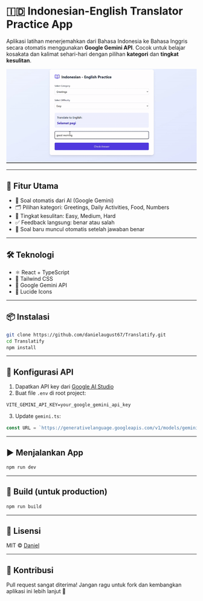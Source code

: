 # 🇮🇩 Indonesian-English Translator Practice App

Aplikasi latihan menerjemahkan dari Bahasa Indonesia ke Bahasa Inggris secara otomatis menggunakan **Google Gemini API**. Cocok untuk belajar kosakata dan kalimat sehari-hari dengan pilihan **kategori** dan **tingkat kesulitan**.

![Demo](./assets/demo.gif) <!-- Tambahkan screenshot app kamu di sini -->

---

## 🚀 Fitur Utama

- 🔁 Soal otomatis dari AI (Google Gemini)
- 🗂️ Pilihan kategori: Greetings, Daily Activities, Food, Numbers
- 🎯 Tingkat kesulitan: Easy, Medium, Hard
- ✅ Feedback langsung: benar atau salah
- 🧠 Soal baru muncul otomatis setelah jawaban benar

---

## 🛠️ Teknologi

- ⚛️ React + TypeScript
- 💨 Tailwind CSS
- 🧠 Google Gemini API
- 🎨 Lucide Icons

---

## 📦 Instalasi

```bash
git clone https://github.com/danielaugust67/Translatify.git
cd Translatify
npm install
```

---

## 🔑 Konfigurasi API

1. Dapatkan API key dari [Google AI Studio](https://makersuite.google.com/)
2. Buat file `.env` di root project:

```env
VITE_GEMINI_API_KEY=your_google_gemini_api_key
```

3. Update `gemini.ts`:

```ts
const URL = `https://generativelanguage.googleapis.com/v1/models/gemini-2.0-flash:generateContent?key=${import.meta.env.VITE_GEMINI_API_KEY}`;
```

---

## ▶️ Menjalankan App

```bash
npm run dev
```

---

## 🧪 Build (untuk production)

```bash
npm run build
```

---

## 📄 Lisensi

MIT © [Daniel](https://github.com/danielaugust67)

---

## 🤝 Kontribusi

Pull request sangat diterima! Jangan ragu untuk fork dan kembangkan aplikasi ini lebih lanjut 🚀
